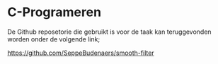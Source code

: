 # C-Programeren

De Github reposetorie die gebruikt is voor de taak kan teruggevonden worden onder de volgende link;

https://github.com/SeppeBudenaers/smooth-filter

